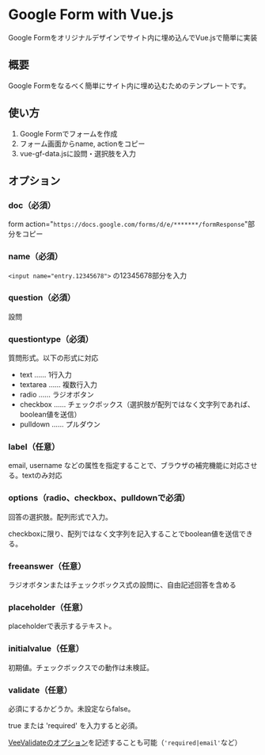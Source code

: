 # Google Form with Vue.js

Google Formをオリジナルデザインでサイト内に埋め込んでVue.jsで簡単に実装

## 概要

Google Formをなるべく簡単にサイト内に埋め込むためのテンプレートです。

## 使い方

1. Google Formでフォームを作成
1. フォーム画面からname, actionをコピー
1. vue-gf-data.jsに設問・選択肢を入力

## オプション

### doc（必須）

form action="`https://docs.google.com/forms/d/e/*******/formResponse`"部分をコピー

### name（必須）

`<input name="entry.12345678">` の12345678部分を入力

### question（必須）

設問

### questiontype（必須）

質問形式。以下の形式に対応

- text …… 1行入力
- textarea …… 複数行入力
- radio …… ラジオボタン
- checkbox …… チェックボックス（選択肢が配列ではなく文字列であれば、boolean値を送信）
- pulldown …… プルダウン

### label（任意）

email, username などの属性を指定することで、ブラウザの補完機能に対応させる。textのみ対応

### options（radio、checkbox、pulldownで必須）

回答の選択肢。配列形式で入力。

checkboxに限り、配列ではなく文字列を記入することでboolean値を送信できる。

### freeanswer（任意）

ラジオボタンまたはチェックボックス式の設問に、自由記述回答を含める

### placeholder（任意）

placeholderで表示するテキスト。

### initialvalue（任意）

初期値。チェックボックスでの動作は未検証。

### validate（任意）

必須にするかどうか。未設定ならfalse。

true または 'required' を入力すると必須。

[VeeValidateのオプション](https://baianat.github.io/vee-validate/guide/rules.html)を記述することも可能（`'required|email'`など）

